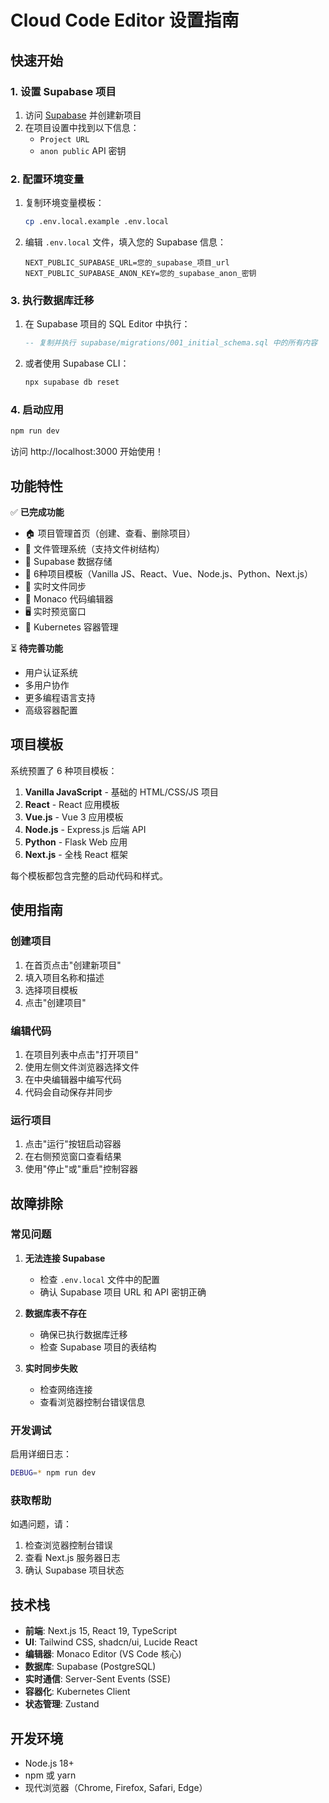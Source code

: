# Cloud Code Editor 设置指南

## 快速开始

### 1. 设置 Supabase 项目

1. 访问 [Supabase](https://supabase.com/) 并创建新项目
2. 在项目设置中找到以下信息：
   - `Project URL`
   - `anon public` API 密钥

### 2. 配置环境变量

1. 复制环境变量模板：
   ```bash
   cp .env.local.example .env.local
   ```

2. 编辑 `.env.local` 文件，填入您的 Supabase 信息：
   ```env
   NEXT_PUBLIC_SUPABASE_URL=您的_supabase_项目_url
   NEXT_PUBLIC_SUPABASE_ANON_KEY=您的_supabase_anon_密钥
   ```

### 3. 执行数据库迁移

1. 在 Supabase 项目的 SQL Editor 中执行：
   ```sql
   -- 复制并执行 supabase/migrations/001_initial_schema.sql 中的所有内容
   ```

2. 或者使用 Supabase CLI：
   ```bash
   npx supabase db reset
   ```

### 4. 启动应用

```bash
npm run dev
```

访问 http://localhost:3000 开始使用！

## 功能特性

✅ **已完成功能**
- 🏠 项目管理首页（创建、查看、删除项目）
- 📁 文件管理系统（支持文件树结构）
- 💾 Supabase 数据存储
- 🎨 6种项目模板（Vanilla JS、React、Vue、Node.js、Python、Next.js）
- 🔄 实时文件同步
- 🎯 Monaco 代码编辑器
- 🖥️ 实时预览窗口
- 🐳 Kubernetes 容器管理

⏳ **待完善功能**
- 用户认证系统
- 多用户协作
- 更多编程语言支持
- 高级容器配置

## 项目模板

系统预置了 6 种项目模板：

1. **Vanilla JavaScript** - 基础的 HTML/CSS/JS 项目
2. **React** - React 应用模板
3. **Vue.js** - Vue 3 应用模板
4. **Node.js** - Express.js 后端 API
5. **Python** - Flask Web 应用
6. **Next.js** - 全栈 React 框架

每个模板都包含完整的启动代码和样式。

## 使用指南

### 创建项目
1. 在首页点击"创建新项目"
2. 填入项目名称和描述
3. 选择项目模板
4. 点击"创建项目"

### 编辑代码
1. 在项目列表中点击"打开项目"
2. 使用左侧文件浏览器选择文件
3. 在中央编辑器中编写代码
4. 代码会自动保存并同步

### 运行项目
1. 点击"运行"按钮启动容器
2. 在右侧预览窗口查看结果
3. 使用"停止"或"重启"控制容器

## 故障排除

### 常见问题

1. **无法连接 Supabase**
   - 检查 `.env.local` 文件中的配置
   - 确认 Supabase 项目 URL 和 API 密钥正确

2. **数据库表不存在**
   - 确保已执行数据库迁移
   - 检查 Supabase 项目的表结构

3. **实时同步失败**
   - 检查网络连接
   - 查看浏览器控制台错误信息

### 开发调试

启用详细日志：
```bash
DEBUG=* npm run dev
```

### 获取帮助

如遇问题，请：
1. 检查浏览器控制台错误
2. 查看 Next.js 服务器日志
3. 确认 Supabase 项目状态

## 技术栈

- **前端**: Next.js 15, React 19, TypeScript
- **UI**: Tailwind CSS, shadcn/ui, Lucide React
- **编辑器**: Monaco Editor (VS Code 核心)
- **数据库**: Supabase (PostgreSQL)
- **实时通信**: Server-Sent Events (SSE)
- **容器化**: Kubernetes Client
- **状态管理**: Zustand

## 开发环境

- Node.js 18+
- npm 或 yarn
- 现代浏览器（Chrome, Firefox, Safari, Edge）